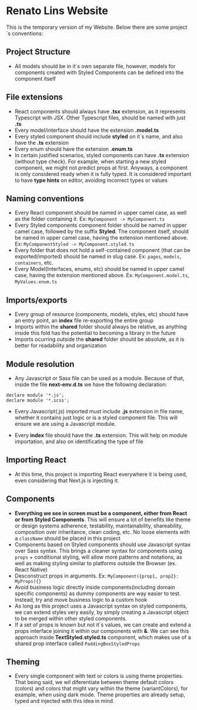 # Renato Lins Website

This is the temporary version of my Website. Below there are some project´s conventions:

## Project Structure

* All models should be in it´s own separate file, however, models for components created with Styled Components can be defined into the component itself

## File extensions

* React components should always have __.tsx__ extension, as it represents Typescript with JSX. Other Typescript files, should be named with just __.ts__
* Every model/interface should have the extension __.model.ts__
* Every styled component should include __styled__ on it´s name, and also have the __.ts__ extension
* Every enum should have the extension __.enum.ts__
* In certain justified scenarios, styled components can have __.ts__ extension (without type check). For example, when starting a new styled component, we might not predict props at first. Anyways, a component is only considered ready when it is fully typed. It is considered important to have __type hints__ on editor, avoiding incorrect types or values

## Naming conventions

* Every React component should be named in upper camel case, as well as the folder containing it. Ex: ```MyComponent -> MyComponent.ts```
* Every Styled components component folder should be named in upper camel case, followed by the suffix __Styled__. The component itself, should be named in upper camel case, having the extension mentioned above. Ex: ```MyComponentStyled -> MyComponent.styled.ts```
* Every folder that does not hold a self-contained component (that can be exported/imported) should be named in slug case. Ex: ```pages```, ```models```, ```containers```, etc.
* Every Model(Interfaces, enums, etc) should be named in upper camel case, having the extension mentioned above. Ex: ```MyComponent.model.ts```, ```MyValues.enum.ts```
  
## Imports/exports

* Every group of resource (components, models, styles, etc) should have an entry point, an __index__ file re-exporting the entire group
* Imports within the __shared__ folder should always be relative, as anything inside this fold has the potential to becoming a library in the future
* Imports ocurring outside the __shared__ folder should be absolute, as it is better for readability and organization

## Module resolution

* Any Javascript or Sass file can be used as a module. Because of that, inside the file __next-env.d.ts__ we have the following declaration: 

```
declare module '*.js';
declare module '*.scss';
```

* Every Javascript(.js) imported must include __.js__ extension in file name, whether it contains just logic or is a styled component file. This will ensure we are using a Javascript module.

* Every __index__ file should have the __.ts__ extension. This will help on module importation, and also on identificating the type of file

## Importing React

* At this time, this project is importing React everywhere it is being used, even considering that Next.js is injecting it.

## Components

* __Everything we see in screen must be a component, either from React or from Styled Components__. This will ensure a lot of benefits like theme or design systems adherence, testability, maintainability, shareability, composition over inheritance, clean coding, etc. No loose elements with a ```className``` should be placed in this project
* Components based on Styled components should use Javascript syntax over Sass syntax. This brings a cleaner syntax for components using ```props``` + conditional styling, will allow more patterns and notations, as well as making styling similar to platforms outside the Browser (ex. React Native)
* Desconstruct props in arguments. Ex: ```MyComponent({prop1, prop2}: MyProps){}```
* Avoid business logic directly inside components(including domain specific components) as dummy components are way easier to test. Instead, try and move business logic to a custom hook
* As long as this project uses a Javascript syntax on styled components, we can extend styles very easily, by simply creating a Javascript object to be merged within other styled components. 
* If a set of props is known but not it´s values, we can create and extend a props interface joining it within our components with __&__. We can see this approach inside __TextStyled.styled.ts__ component, which makes use of a shared prop interface called ```PaddingBoxStyledProps```

## Theming

* Every single component with text or colors is using theme properties. That being said, we wil diferentiate between theme default colors (colors) and colors that might vary within the theme (variantColors), for example, when using dark mode. Theme properties are already setup, typed and injected with this idea in mind.

